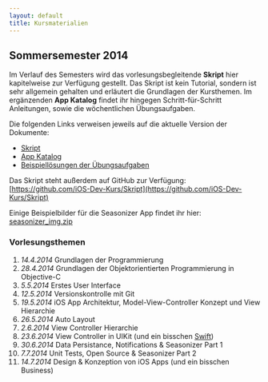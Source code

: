 ```yaml
---
layout: default
title: Kursmaterialien
---
```


## Sommersemester 2014

Im Verlauf des Semesters wird das vorlesungsbegleitende **Skript** hier kapitelweise zur Verfügung gestellt. Das Skript ist kein Tutorial, sondern ist sehr allgemein gehalten und erläutert die Grundlagen der Kursthemen. Im ergänzenden **App Katalog** findet ihr hingegen Schritt-für-Schritt Anleitungen, sowie die wöchentlichen Übungsaufgaben.

Die folgenden Links verweisen jeweils auf die aktuelle Version der Dokumente:


- [Skript](https://github.com/knly/iOS-Dev-Kurs-Skript/blob/master/dist/current/ios_dev_kurs_skript.pdf?raw=true)
- [App Katalog](https://github.com/knly/iOS-Dev-Kurs-Skript/blob/master/dist/current/ios_dev_kurs_app_katalog.pdf?raw=true)
- [Beispiellösungen der Übungsaufgaben](https://github.com/knly/iOS-Dev-Kurs-Skript/blob/master/dist/current/ios_dev_kurs_loesungen.pdf?raw=true)

Das Skript steht außerdem auf GitHub zur Verfügung: [https://github.com/iOS-Dev-Kurs/Skript](https://github.com/iOS-Dev-Kurs/Skript)

Einige Beispielbilder für die Seasonizer App findet ihr hier: [seasonizer_img.zip](seasonizer_img.zip)

### Vorlesungsthemen

1. *14.4.2014* Grundlagen der Programmierung
2. *28.4.2014* Grundlagen der Objektorientierten Programmierung in Objective-C
3. *5.5.2014* Erstes User Interface
4. *12.5.2014* Versionskontrolle mit Git
5. *19.5.2014* iOS App Architektur, Model-View-Controller Konzept und View Hierarchie
6. *26.5.2014* Auto Layout
7. *2.6.2014* View Controller Hierarchie
8. *23.6.2014* View Controller in UIKit (und ein bisschen [Swift](https://developer.apple.com/swift/))
9. *30.6.2014* Data Persistance, Notifications & Seasonizer Part 1
10. *7.7.2014* Unit Tests, Open Source & Seasonizer Part 2
11. *14.7.2014* Design & Konzeption von iOS Apps (und ein bisschen Business)
